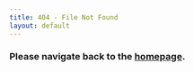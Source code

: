 ```yaml
---
title: 404 - File Not Found
layout: default
---
```


### Please navigate back to the [homepage](/).
